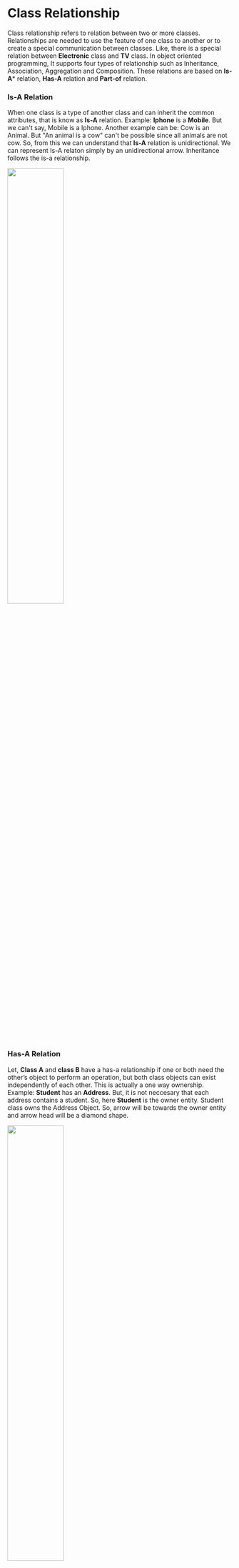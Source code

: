 # Class Relationship
Class relationship refers to relation between two or more classes. Relationships are needed to use the feature of one class to another or to create a special communication between classes. Like, there is a special relation between **Electronic** class and **TV** class. In object oriented programming, It supports four types of relationship such as Inheritance, Association, Aggregation and Composition. These relations are based on **Is-A*** relation, **Has-A** relation and **Part-of** relation. 

### Is-A Relation
When one class is a type of another class and can inherit the common attributes, that is know as **Is-A** relation. Example: **Iphone** is a **Mobile**. But we can't say, Mobile is a Iphone. Another example can be: Cow is an Animal. But "An animal is a cow" can't be possible since all animals are not cow. So, from this we can understand that **Is-A** relation is unidirectional. We can represent Is-A relaton simply by an unidirectional arrow. Inheritance follows the is-a relationship.

<img src="https://github.com/Ajoy-1704001/OOP/assets/57573642/30666ec8-7e8c-4346-8cbf-3b6c6a7269fc" width=50% height=50%>

### Has-A Relation
Let, **Class A** and **class B** have a has-a relationship if one or both need the other’s object to perform an operation, but both class objects can exist independently of each other. This is actually a one way ownership. Example: **Student** has an **Address**. But, it is not neccesary that each address contains a student. So, here **Student** is the owner entity. Student class owns the Address Object. So, arrow will be towards the owner entity and arrow head will be a diamond shape.

<img src="https://github.com/Ajoy-1704001/OOP/assets/57573642/ccfd6c69-89ba-411d-a75f-0b6fba7a5864" width=50% height=50%>

### Part-Of Relation
Suppose, we have an **Mobile** and we need **Chip**,**Battery** and **Storage**. So, **Chip**,**Battery** and **Storage** are part of **Mobile**. So, the components will be only available when we have the **Mobile**. And also **Mobile** is dependent on the components. So, we can see there is interdependency between Mobile and other components.

<img src="https://github.com/Ajoy-1704001/OOP/assets/57573642/6a68e663-e8a1-491e-adbb-be52e2b6e9ef" width=50% height=60%>


## Association

Association is a relation between two separate classes through their Objects. Association is the common term used for both the **has-a** and **part-of** relationships but is not limited to these. Association relationship can be one to one, One to many, many to one and many to many. Suppose, we have a **Teacher** class and **Student** class. A single student can associate with multiple teachers and a teacher can handle multiple students. And also both the student and teacher can be independent. Again, A person can one national id card. This is also falls under association relationship. So, it can be both unidirectional and bidirectional.

Example:
```java
import java.util.ArrayList;
import java.util.List;

class Teacher
{
    private String name;
    private List<Student> students;

    public Teacher(String name) {
        this.name = name;
    }

    public String getName() {
        return name;
    }

    public List<Student> getStudents() {
        return students;
    }

    public void setStudents(List<Student> students) {
        this.students = students;
    }

    
  
}
class Student
{
    private String name;
    Student(String name)
    {
        this.name = name;
     }
    public String getName() {
        return name;
    }
}
public class Association
{
  public static void main (String[] args){
        Teacher teacher = new Teacher("Sudeb Paul");
        Student student1 = new Student("Ajoy Deb Nath");
        Student student2 = new Student("Bijoy Deb Nath");
    
        List<Student> students = new ArrayList<>();
        students.add(student1);
        students.add(student2);
        teacher.setStudents(students);
    }
}
```
In this case, we have an association of one to many in the above code. Teacher class have a list of student objects.
However, There are specialized form of Association. Such as:
1. Aggregation
2. Composition

### Aggregation
Aggregation follows the **Has-A** relational model. It creates a relationship where one class can contain the object of anther. Example: In Neural Semiconductor, each team can have many employees. Suppose, There are can be many employees at Software team. But an employee can not be under multiple team. So, this is an one way association. We can also notice that both **Team** and **Employee** can be independent which means destroying any of the entity or class will not affect the other one.
Example:
```java
public class Aggregation {
    public static void main(String[] args) {
        Team team = new Team("Software");
        {
            Employee employee = new Employee("Ajoy", team); //Inside the scope
            System.out.println(employee);
        } // out of this scope
        System.out.println(team); // The Team object still exists!
    }
}


class Team {
  
    private String teamName;

    public Team(String n) {
      teamName = n;
    }

    public String getTeamName() {
        return teamName;
    }

    @Override
    public String toString() {
        return "Team [teamName=" + teamName + "]";
    }

    
  
}
class Employee {
  
    private String name;
    private Team team; // An instance of Team class

    public Employee(String n, Team t) {
      name = n;
      team = t;
    }

    @Override
    public String toString() {
        return "Employee [name=" + name + ", team=" + team + "]";
    }
}
```
The output is:
>Employee [name=Ajoy, team=Team [teamName=Software]]

>Team [teamName=Software]

Using Aggregation, we can achieve more loose coupling code than Composition.

### Composition
Composition follows **Part-Of** relationship. In this case, Owner class owns the other class object. Suppose, Class A owns the object of class B. So, object of B will only be created when object of A is created. So, what's the difference between Aggregation and Composition? Mainly, In aggregation, we use the reference of the object in case of creating a relation. On the other hand, In composition, owned objects are created inside the owner class which results interdependency. Owned objects will be deleted if the object of owner class gets destroyed.
```java
public class Composition {
    public static void main(String[] args) {
    Mobile mobile = new Mobile("Iphone", 4000, "A15");
    mobile.printDetails();
  }
}
class Chip {
    private String version;

    public Chip(String version) {
    this.version = version;
    }

    public String getVersion() {
        return version;
    }
}

class Battery {
  
    private long power;

    public Battery(long power) {
        this.power = power;
    }
  
    public void batteryCapacity(){
        System.out.println("Battery Capacity:"+power);
    }
}

class Mobile {
    private String brandname;
    private Battery battery;
    private Chip chip;
    public Mobile(String brandname, long power, String chipVersion) {
        this.brandname = brandname;
        this.battery = new Battery(power);
        this.chip = new Chip(chipVersion);
    }

    public void printDetails(){
        System.out.println("Mobile Brand Name: "+brandname);
         System.out.println("Chip: "+chip.getVersion());
        battery.batteryCapacity();
    }
}
```
Here, we can see that we are creating the Battery and Chip objects inside the Mobile class(Owner). If, Mobile dies, other inside objects will be also dead.

